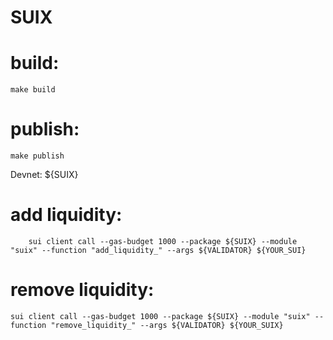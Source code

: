 # SUIX

# build:

`make build`

# publish:

`make publish`

Devnet: ${SUIX}

# add liquidity:

```
    sui client call --gas-budget 1000 --package ${SUIX} --module "suix" --function "add_liquidity_" --args ${VALIDATOR} ${YOUR_SUI}
```

# remove liquidity:

```
sui client call --gas-budget 1000 --package ${SUIX} --module "suix" --function "remove_liquidity_" --args ${VALIDATOR} ${YOUR_SUIX}
```
